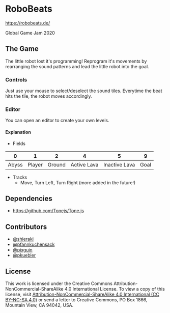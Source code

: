 # RoboBeats
https://robobeats.de/

Global Game Jam 2020

## The Game
The little robot lost it's programming!
Reprogram it's movements by rearranging the sound patterns and lead the little robot into the goal.

### Controls
Just use your mouse to select/deselect the sound tiles. Everytime the beat hits the tile, the robot moves accordingly.

### Editor
You can open an editor to create your own levels.

#### Explanation
* Fields

| 0 | 1 | 2 | 4 | 5 | 9 |
| -------- | -------- | -------- | -------- | -------- | -------- |
| Abyss     | Player     | Ground     | Active Lava     | Inactive Lava     | Goal |

* Tracks
  * Move, Turn Left, Turn Right (more added in the future!)

## Dependencies
* https://github.com/Tonejs/Tone.js

## Contributors

- [@shieraki](https://github.com/shieraki)
- [@pfannkuchensack](https://github.com/Pfannkuchensack)
- [@pixguin](https://github.com/pixguin)
- [@pkuebler](https://github.com/PKuebler)

## License
This work is licensed under the Creative Commons Attribution-NonCommercial-ShareAlike 4.0 International License. To view a copy of this license, visit [Attribution-NonCommercial-ShareAlike 4.0 International (CC BY-NC-SA 4.0)](http://creativecommons.org/licenses/by-nc-sa/4.0/) or send a letter to Creative Commons, PO Box 1866, Mountain View, CA 94042, USA.

